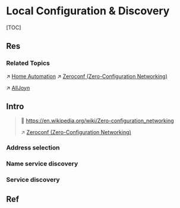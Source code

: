 # Local Configuration & Discovery

[TOC]



## Res
### Related Topics
↗ [Home Automation](../../../../../../Computer%20Engineering,%20Embedded%20&%20IoT/🎭%20IoT%20Scenaries/Home%20Automation/Home%20Automation.md)
↗ [Zeroconf (Zero-Configuration Networking)](../../../../../../Computer%20Engineering,%20Embedded%20&%20IoT/🎭%20IoT%20Scenaries/Home%20Automation/Zeroconf%20(Zero-Configuration%20Networking).md)

↗ [AllJoyn](../../../../../../Computer%20Engineering,%20Embedded%20&%20IoT/🎭%20IoT%20Scenaries/Home%20Automation/AllJoyn.md)



## Intro
> 🔗 https://en.wikipedia.org/wiki/Zero-configuration_networking
> 
> ↗ [Zeroconf (Zero-Configuration Networking)](../../../../../../Computer%20Engineering,%20Embedded%20&%20IoT/🎭%20IoT%20Scenaries/Home%20Automation/Zeroconf%20(Zero-Configuration%20Networking).md)


### Address selection


### Name service discovery


### Service discovery



## Ref
